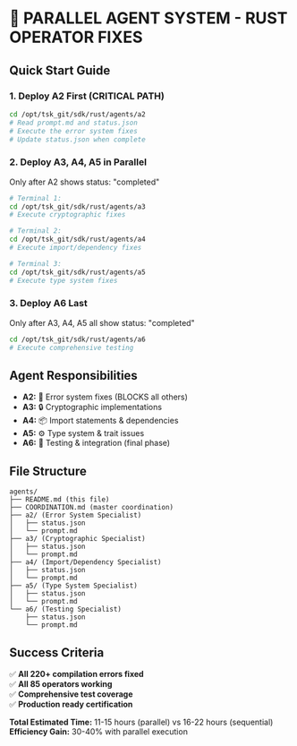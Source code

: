 # 🚀 **PARALLEL AGENT SYSTEM - RUST OPERATOR FIXES**

## **Quick Start Guide**

### **1. Deploy A2 First (CRITICAL PATH)**
```bash
cd /opt/tsk_git/sdk/rust/agents/a2
# Read prompt.md and status.json
# Execute the error system fixes
# Update status.json when complete
```

### **2. Deploy A3, A4, A5 in Parallel**
Only after A2 shows status: "completed"

```bash
# Terminal 1:
cd /opt/tsk_git/sdk/rust/agents/a3
# Execute cryptographic fixes

# Terminal 2: 
cd /opt/tsk_git/sdk/rust/agents/a4
# Execute import/dependency fixes

# Terminal 3:
cd /opt/tsk_git/sdk/rust/agents/a5  
# Execute type system fixes
```

### **3. Deploy A6 Last**
Only after A3, A4, A5 all show status: "completed"

```bash
cd /opt/tsk_git/sdk/rust/agents/a6
# Execute comprehensive testing
```

## **Agent Responsibilities**

- **A2:** 🚨 Error system fixes (BLOCKS all others)
- **A3:** 🔒 Cryptographic implementations
- **A4:** 📦 Import statements & dependencies  
- **A5:** ⚙️ Type system & trait issues
- **A6:** 🧪 Testing & integration (final phase)

## **File Structure**

```
agents/
├── README.md (this file)
├── COORDINATION.md (master coordination)
├── a2/ (Error System Specialist)
│   ├── status.json
│   └── prompt.md
├── a3/ (Cryptographic Specialist)  
│   ├── status.json
│   └── prompt.md
├── a4/ (Import/Dependency Specialist)
│   ├── status.json  
│   └── prompt.md
├── a5/ (Type System Specialist)
│   ├── status.json
│   └── prompt.md
└── a6/ (Testing Specialist)
    ├── status.json
    └── prompt.md
```

## **Success Criteria**

✅ **All 220+ compilation errors fixed**  
✅ **All 85 operators working**  
✅ **Comprehensive test coverage**  
✅ **Production ready certification**

**Total Estimated Time:** 11-15 hours (parallel) vs 16-22 hours (sequential)  
**Efficiency Gain:** 30-40% with parallel execution 